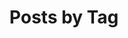 ---
title: "Posts by Tag"
permalink: /tags/
layout: tags
author_profile: true
author_profile: false
---
